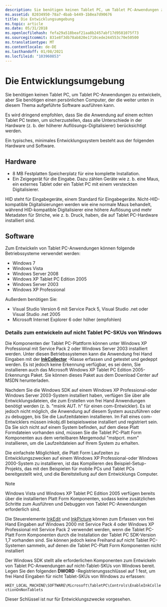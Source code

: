 ```yaml
---
description: Sie benötigen keinen Tablet PC, um Tablet PC-Anwendungen zu entwickeln, aber Sie benötigen einen persönlichen Computer, der die weiter unten in diesem Thema aufgeführte Software ausführen kann.
ms.assetid: 82034950-78a7-4bab-b449-1b8ea7d90676
title: Die Entwicklungsumgebung
ms.topic: article
ms.date: 05/31/2018
ms.openlocfilehash: fefa29a518beaf21aa8b2457abf17d9581075f73
ms.sourcegitcommit: 831e8f3db78ab820e1710cede244553c70e50500
ms.translationtype: MT
ms.contentlocale: de-DE
ms.lasthandoff: 01/08/2021
ms.locfileid: "103960853"
---
```

# <a name="the-development-environment"></a>Die Entwicklungsumgebung

Sie benötigen keinen Tablet PC, um Tablet PC-Anwendungen zu entwickeln, aber Sie benötigen einen persönlichen Computer, der die weiter unten in diesem Thema aufgeführte Software ausführen kann.

Es wird dringend empfohlen, dass Sie die Anwendung auf einem echten Tablet PC testen, um sicherzustellen, dass alle Unterschiede in der Hardware (z. b. der höherer Auflösungs-Digitalisierer) berücksichtigt werden.

Ein typisches, minimales Entwicklungssystem besteht aus der folgenden Hardware und Software.

## <a name="hardware"></a>Hardware

-   8 MB Festplatten Speicherplatz für eine komplette Installation.
-   Ein Zeigegerät für die Eingabe. Dazu zählen Geräte wie z. b. eine Maus, ein externes Tablet oder ein Tablet PC mit einem versteckten Digitalisierer.

HID steht für Eingabegeräte, einem Standard für Eingabegeräte. Nicht-HID-kompatible Digitalisierungen werden wie eine normale Maus behandelt, während HID-kompatible Digitalisierer eine höhere Auflösung und mehr Metadaten für Striche, wie z. b. Druck, haben, die auf Tablet PC-Hardware installiert sind.

## <a name="software"></a>Software

Zum Entwickeln von Tablet PC-Anwendungen können folgende Betriebssysteme verwendet werden:

-   Windows 7
-   Windows Vista
-   Windows Server 2008
-   Windows XP Tablet PC Edition 2005
-   Windows Server 2003
-   Windows XP Professional

Außerdem benötigen Sie:

-   Visual Studio Version 6 mit Service Pack 5, Visual Studio .net oder Visual Studio .net 2005
-   Microsoft Internet Explorer 6 oder höher (empfohlen)

### <a name="details-on-developing-on-non-tablet-pc-skus-of-windows"></a>Details zum entwickeln auf nicht Tablet PC-SKUs von Windows

Die Komponenten der Tablet PC-Plattform können unter Windows XP Professional mit Service Pack 2 oder Windows Server 2003 installiert werden. Unter diesen Betriebssystemen kann die Anwendung frei Hand Eingaben mit der [**InkCollector**](inkcollector-class.md) -Klasse erfassen und getestet und gedeppt werden. Es ist jedoch keine Erkennung verfügbar, es sei denn, Sie installieren auch das Microsoft Windows XP Tablet PC Edition 2005-Erkennungs Paket. Sie können dieses Paket aus dem Download Center auf MSDN herunterladen.

Nachdem Sie die Windows SDK auf einem Windows XP Professional-oder Windows Server 2003-System installiert haben, verfügen Sie über alle Entwicklungsdateien, die zum Erstellen von frei Hand Anwendungen benötigt werden (z. b. "msink AUT. h" für einen com-Entwickler). Es ist jedoch nicht möglich, die Anwendung auf diesem System auszuführen oder zu debuggen, bis Sie die Laufzeitdateien installieren. Im Fall eines com-Entwicklers müssen inkobj.dll beispielsweise installiert und registriert sein. Da Sie sich nicht auf einem System befinden, auf dem diese Platt Formdateien vorhanden sind, müssen Sie die Tablet PC-Platt Form Komponenten aus dem verteilbaren Mergemodul "mstpcrt. msm" installieren, um die Laufzeitdateien auf Ihrem System zu erhalten.

Die einfachste Möglichkeit, die Platt Form Laufzeiten zu Entwicklungszwecken auf einem Windows XP Professional-oder Windows 2000-System zu installieren, ist das Kompilieren des Beispiel-Setup-Projekts, das mit den Beispielen für mobile PCs und Tablet PCs bereitgestellt wird, und die Bereitstellung auf dem Entwicklungs Computer.

> [!Note]  
> Windows Vista und Windows XP Tablet PC Edition 2005 verfügen bereits über die installierten Platt Form Komponenten, sodass keine zusätzlichen Schritte zum Ausführen und Debuggen von Tablet PC-Anwendungen erforderlich sind.

 

Die Steuerelemente [InkEdit](inkedit-control-reference.md) und [InkPicture](inkpicture-control-reference.md) können zum Erfassen von frei Hand Eingaben auf Windows 2000 mit Service Pack 4 oder Windows XP Professional mit Service Pack 2 verwendet werden, wenn die Tablet PC-Platt Form Komponenten durch die Installation der Tablet PC SDK-Version 1,7 vorhanden sind. Sie können jedoch keine Freihand auf nicht Tablet PC-Systemen sammeln, auf denen die Tablet PC-Platt Form Komponenten nicht installiert

Der Windows SDK stellt alle erforderlichen Komponenten zum Entwickeln von Tablet PC-Anwendungen auf nicht-Tablet-SKUs von Windows bereit. Legen Sie den folgenden **DWORD** -Registrierungsschlüssel auf 1 fest, um frei Hand Eingaben für nicht Tablet-SKUs von Windows zu erfassen:

`HKEY_LOCAL_MACHINE\SOFTWARE\Microsoft\TabletPC\Controls\EnableInkCollectionOnNonTablets`

Dieser Schlüssel ist nur für Entwicklungszwecke vorgesehen.

 

 



